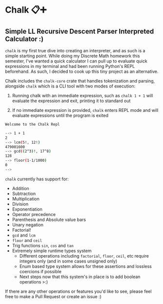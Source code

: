 # Chalk 📋➕
## Simple LL Recursive Descent Parser Interpreted Calculator :)

`chalk` is my first true dive into creating an interpreter, and as such is a simple starting point. While doing my Discrete Math homework this semester, I've wanted a quick calculator I can pull up to evaluate quick expressions in my terminal and had been running Python's REPL beforehand. As such, I decided to cook up this tiny project as an alternative. 

Chalk includes the `chalk-core` crate that handles tokenization and parsing, alongside `chalk` which is a CLI tool with two modes of execution:

1. Running chalk with an immediate expression, such as `chalk 1 + 1` will evaluate the expression and exit, printing it to standard out

2. If no immediate expression is provided, `chalk` enters REPL mode and will evaluate expressions until the program is exited

```bash
Welcome to the Chalk Repl

--> 1 + 1
2
--> lcm(5!, 12!)
479001600
--> gcd((2^3)!, 17^8)
128
--> floor(1-1/1000)
0
--> 
```

`chalk` currently has support for:
- Addition
- Subtraction
- Multiplication
- Division
- Exponentiation
- Operator precedence
- Parenthesis and Absolute value bars 
- Unary negation
- Factorial!
- `gcd` and `lcm`
- `floor` and `ceil`
- Trig functions `sin`, `cos` and `tan`
- Extremely simple runtime types system
    - Different operations including `factorial`, `floor`, `ceil`, etc require integers only (and in some cases unsigned only)
    - Enum based type system allows for these assertions and lossless coercions if possible
    - Next steps now that this system's in place is to add boolean operations >:)

If there are any other operations or features you'd like to see, please feel free to make a Pull Request or create an issue :)
